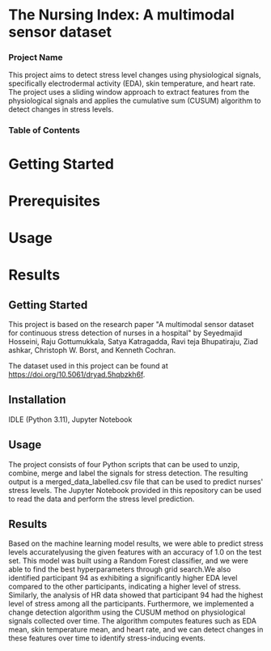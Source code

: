 # The Nursing Index: A multimodal sensor dataset

### Project Name
This project aims to detect stress level changes using physiological signals, specifically electrodermal activity (EDA), skin temperature, and heart rate. The project uses a sliding window approach to extract features from the physiological signals and applies the cumulative sum (CUSUM) algorithm to detect changes in stress levels.

### Table of Contents
# Getting Started
# Prerequisites
# Usage
# Results

## Getting Started
This project is based on the research paper "A multimodal sensor dataset for continuous stress detection of nurses in a hospital" by Seyedmajid Hosseini, Raju Gottumukkala, Satya Katragadda, Ravi teja Bhupatiraju, Ziad ashkar, Christoph W. Borst, and Kenneth Cochran. 

The dataset used in this project can be found at https://doi.org/10.5061/dryad.5hqbzkh6f.

## Installation
IDLE (Python 3.11), Jupyter Notebook

## Usage

The project consists of four Python scripts that can be used to unzip, combine, merge and label the signals for stress detection. The resulting output is a merged_data_labelled.csv file that can be used to predict nurses' stress levels. The Jupyter Notebook provided in this repository can be used to read the data and perform the stress level prediction.

## Results
Based on the machine learning model results, we were able to predict stress levels accuratelyusing the given features with an accuracy of 1.0 on the test set. This model was built using a Random Forest classifier, and we were able to find the best hyperparameters through grid search.We also identified participant 94 as exhibiting a significantly higher EDA level compared to the other participants, indicating a higher level of stress. Similarly, the analysis of HR data showed that participant 94 had the highest level of stress among all the participants. Furthermore, we implemented a change detection algorithm using the CUSUM method on  physiological signals collected over time. The algorithm computes features such as EDA mean, skin temperature mean, and heart rate, and we can detect changes in these features over time to identify stress-inducing events.
